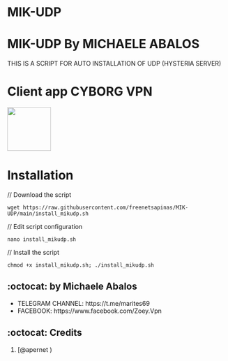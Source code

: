 # MIK-UDP

# MIK-UDP By MICHAELE ABALOS

THIS IS A SCRIPT FOR AUTO INSTALLATION OF UDP (HYSTERIA SERVER) 



# Client app CYBORG VPN

<p>
<a href="https://play.google.com/store/apps/details?id=com.cyborgvpn.pro"><img src="https://play.google.com/intl/en_us/badges/images/generic/en-play-badge.png" height="100"></a>
</p>


# Installation


// Download the script
```
wget https://raw.githubusercontent.com/freenetsapinas/MIK-UDP/main/install_mikudp.sh
```
// Edit script configuration 
```
nano install_mikudp.sh
```
// Install the script
```
chmod +x install_mikudp.sh; ./install_mikudp.sh
```

## :octocat: by Michaele Abalos
<ul>
 <li>TELEGRAM CHANNEL: https://t.me/marites69</li>
 <li>FACEBOOK: https://www.facebook.com/Zoey.Vpn</li>
 </ul>
 
## :octocat: Credits

1. [@apernet )
